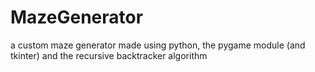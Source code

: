 # MazeGenerator
a custom maze generator made using python, the pygame module (and tkinter) and the recursive backtracker algorithm
